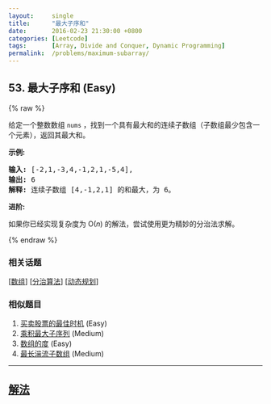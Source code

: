 ```yaml
---
layout:     single
title:      "最大子序和"
date:       2016-02-23 21:30:00 +0800
categories: [Leetcode]
tags:       [Array, Divide and Conquer, Dynamic Programming]
permalink:  /problems/maximum-subarray/
---
```


## 53. 最大子序和 (Easy)

{% raw %}

<p>给定一个整数数组 <code>nums</code>&nbsp;，找到一个具有最大和的连续子数组（子数组最少包含一个元素），返回其最大和。</p>

<p><strong>示例:</strong></p>

<pre><strong>输入:</strong> [-2,1,-3,4,-1,2,1,-5,4],
<strong>输出:</strong> 6
<strong>解释:</strong>&nbsp;连续子数组&nbsp;[4,-1,2,1] 的和最大，为&nbsp;6。
</pre>

<p><strong>进阶:</strong></p>

<p>如果你已经实现复杂度为 O(<em>n</em>) 的解法，尝试使用更为精妙的分治法求解。</p>

{% endraw %}

### 相关话题
  [[数组](https://github.com/openset/leetcode/tree/master/tag/array/README.md)]
  [[分治算法](https://github.com/openset/leetcode/tree/master/tag/divide-and-conquer/README.md)]
  [[动态规划](https://github.com/openset/leetcode/tree/master/tag/dynamic-programming/README.md)]

### 相似题目
  1. [买卖股票的最佳时机](/problems/best-time-to-buy-and-sell-stock) (Easy)
  1. [乘积最大子序列](/problems/maximum-product-subarray) (Medium)
  1. [数组的度](/problems/degree-of-an-array) (Easy)
  1. [最长湍流子数组](/problems/longest-turbulent-subarray) (Medium)

---

## [解法](https://github.com/openset/leetcode/tree/master/problems/maximum-subarray)
